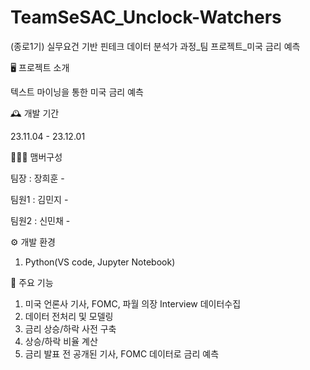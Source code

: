 # TeamSeSAC_Unclock-Watchers
(종로1기) 실무요건 기반 핀테크 데이터 분석가 과정_팀 프로젝트_미국 금리 예측

🖥️ 프로젝트 소개

텍스트 마이닝을 통한 미국 금리 예측 

🕰️ 개발 기간

23.11.04 - 23.12.01

🧑‍🤝‍🧑 맴버구성

팀장 : 장희훈 -

팀원1 : 김민지 - 

팀원2 : 신민채 - 

⚙️ 개발 환경

1. Python(VS code, Jupyter Notebook) 

📌 주요 기능

1. 미국 언론사 기사, FOMC, 파월 의장 Interview 데이터수집
2. 데이터 전처리 및 모델링
3. 금리 상승/하락 사전 구축
4. 상승/하락 비율 계산
5. 금리 발표 전 공개된 기사, FOMC 데이터로 금리 예측 
